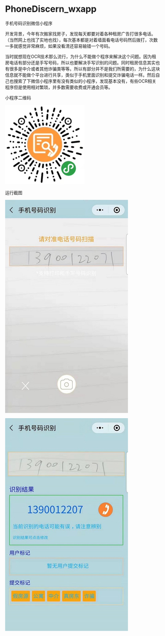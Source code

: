 # PhoneDiscern_wxapp
手机号码识别微信小程序

开发背景，今年有次搬家找房子，发现每天都要对着各种租房广告打很多电话。（当然网上也找了实地也找），每次基本都是对着墙面看电话号码然后拨打，次数一多就感觉非常麻烦，如果没看清还容易输错一个号码。

当时就想现在OCR技术那么流行，为什么不能做个程序来解决这个问题。因为租房电话有部分还是手写号码，所以也要解决手写识别的问题。同时租房信息其实也有很多是中介或者其他诈骗类等等。所以有部分并不是我们所需要的，为什么这块信息就不能做个平台进行共享，类似于手机里面识别和提交诈骗电话一样。然后自己也搜索了下微信小程序里有没有类似的小程序，发现基本没有，有些OCR相关程序但是使用相对繁琐，并多数需要收费或开通会员等。

小程序二维码

![图1](https://github.com/cfan1236/PhoneDiscern_wxapp/blob/master/image/01.jpg)

运行截图

![图2](https://github.com/cfan1236/PhoneDiscern_wxapp/blob/master/image/02.jpg)

![图3](https://github.com/cfan1236/PhoneDiscern_wxapp/blob/master/image/03.jpg)

